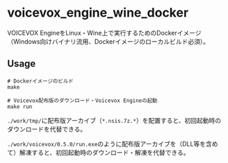 # voicevox_engine_wine_docker

VOICEVOX EngineをLinux・Wine上で実行するためのDockerイメージ（Windows向けバイナリ流用、Dockerイメージのローカルビルド必須）。

## Usage
```shell
# Dockerイメージのビルド
make

# Voicevox配布版のダウンロード・Voicevox Engineの起動
make run
```

`./work/tmp/`に配布版アーカイブ（`*.nsis.7z.*`）を配置すると、初回起動時のダウンロードを代替できる。

`./work/voicevox/0.5.0/run.exe`のように配布版アーカイブを（DLL等を含めて）解凍すると、初回起動時のダウンロード・解凍を代替できる。
